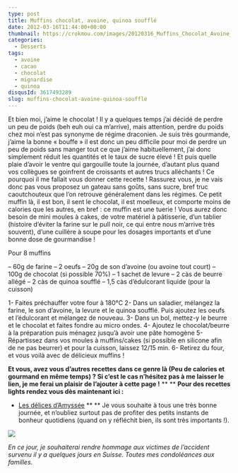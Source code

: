 ```yaml
---
type: post
title: Muffins chocolat, avoine, quinoa soufflé
date: 2012-03-16T11:44:00+00:00
thumbnail: https://crokmou.com/images/20120316_Muffins_Chocolat_Avoine_Quinoa_souffl--_0048.jpg
categories:
  - Desserts
tags:
  - avoine
  - cacao
  - chocolat
  - mignardise
  - quinoa
disqusId: 3617493289
slug: muffins-chocolat-avoine-quinoa-souffle
---
```


Et bien moi, j’aime le chocolat ! Il y a quelques temps j’ai décidé de perdre un peu de poids (beh euh oui ca m’arrive), mais attention, perdre du poids chez moi n’est pas synonyme de régime draconien. Je suis très gourmande, j’aime la bonne « bouffe » il est donc un peu difficile pour moi de perdre un peu de poids sans manger tout ce que j’aime habituellement, j’ai donc simplement réduit les quantités et le taux de sucre élevé ! Et puis quelle plaie d’avoir le ventre qui gargouille toute la journée, d’autant plus quand vos collègues se goinfrent de croissants et autres trucs alléchants ! Ce pourquoi il me fallait vous donner cette recette ! Rassurez vous, je ne vais donc pas vous proposez un gateau sans goûts, sans sucre, bref truc caoutchouteux que l’on retrouve généralement dans les régimes. Ce petit muffin là, il est bon, il sent le chocolat, il est moelleux, et comporte moins de calories que les autres, en bref : ce muffin est une tuerie ! Vous aurez donc besoin de mini moules à cakes, de votre matériel à pâtisserie, d’un tablier (histoire d’éviter la farine sur le pull noir, ce qui entre nous m’arrive très souvent), d’une cuillère à soupe pour les dosages importants et d’une bonne dose de gourmandise !

Pour 8 muffins

– 60g de farine
– 2 oeufs
– 20g de son d’avoine (ou avoine tout court)
– 100g de chocolat (si possible 70%)
– 1 sachet de levure
– 2 càs de beurre allégé
– 2 càs de quinoa soufflé
– 1,5 càs d’édulcorant liquide (pour la cuisson)

1- Faites préchauffer votre four à 180°C
2- Dans un saladier, mélangez la farine, le son d’avoine, la levure et le quinoa soufflé. Puis ajoutez les oeufs et l’édulcorant et mélangez de nouveau.
3- Dans un bol, mettez-y le beurre et le chocolat et faites fondre au micro ondes.
4- Ajoutez le chocolat/beurre à la préparation puis ménagez jusqu’à avoir une pâte homogène
5- Répartissez dans vos moules à muffins/cakes (si possible en silicone afin de ne pas beurrer) et pour la cuisson, laissez 12/15 min.
6- Retirez du four, et vous voilà avec de délicieux muffins !

**Et vous, avez vous d’autres recettes dans ce genre là (Peu de calories et gourmand en même temps) ? Si c’est le cas n’hésitez pas à me laisser le lien, je me ferai un plaisir de l’ajouter à cette page !** ** ** **Pour des recettes lights rendez vous dès maintenant ici :**
* [Les délices d’Amyssée](http://lesdelicesdamyssee.blogspot.fr/search/label/Recettes%20light) ** ** Je vous souhaite à tous une très bonne journée, et n’oubliez surtout pas de profiter des petits instants de bonheur quotidiens (quand on y réfléchit bien, ils sont très importants !).

![](http://4.bp.blogspot.com/-2bLosyMFac4/TxhFg0sR2dI/AAAAAAAABec/Mzg1OnlXUmM/s1600/Signature+copie.jpg)

_En ce jour, je souhaiterai rendre hommage aux victimes de l’accident survenu il y a quelques jours en Suisse. Toutes mes condoléances aux familles._